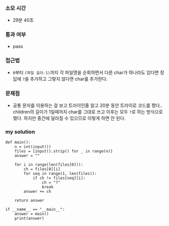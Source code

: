 ### 소모 시간
- 29분 40초

### 통과 여부
- pass

### 접근법
- `0`부터 `(파일 길이-1)`까지 각 파일명을 순회하면서 다른 char가 하나라도 있다면 정답에 `?`을 추가하고 그렇지 않다면 char를 추가한다.

### 문제점
- 공통 문자를 이용하는 걸 보고 트라이인줄 알고 20분 동안 트라이로 코드를 짰다.. children의 길이가 1일때까지 char를 그대로 쓰고 이후는 모두 `?`로 하는 방식으로 했다. 하지만 중간에 달라질 수 있으므로 이렇게 하면 안 된다.

### my solution
```
def main():
    n = int(input())
    files = [input().strip() for _ in range(n)]
    answer = ""

    for i in range(len(files[0])):
        ch = files[0][i]
        for seq in range(1, len(files)):
            if ch != files[seq][i]:
                ch = "?"
                break
        answer += ch

    return answer

if __name__ == "__main__":
    answer = main()
    print(answer)
```

